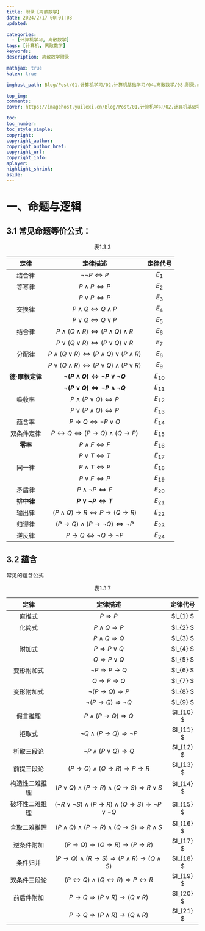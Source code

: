 ```yaml
---
title: 附录【离散数学】
date: 2024/2/17 00:01:08
updated: 

categories: 
  - [计算机学习, 离散数学]
tags: [计算机, 离散数学]
keywords: 
description: 离散数学附录

mathjax: true
katex: true

imghost_path: Blog/Post/01.计算机学习/02.计算机基础学习/04.离散数学/08.附录.md/

top_img: 
comments: 
cover: https://imagehost.yuilexi.cn/Blog/Post/01.计算机学习/02.计算机基础学习/04.离散数学/Cover.png

toc: 
toc_number: 
toc_style_simple: 
copyright: 
copyright_author: 
copyright_author_href: 
copyright_url: 
copyright_info: 
aplayer: 
highlight_shrink: 
aside:
---
```




# 一、命题与逻辑

## 3.1 常见命题等价公式：

<div style="text-align:center;">表1.3.3</div>

|      定律       |                           定律描述                           | 定律代号 |
| :-------------: | :----------------------------------------------------------: | :------: |
|     结合律      |              $\neg \neg P\Longleftrightarrow P$              | $E_{1}$  |
|     等幂律      |               $P\wedge P\Longleftrightarrow P$               | $E_{2}$  |
|                 |                $P\vee P\Longleftrightarrow P$                | $E_{3}$  |
|     交换律      |           $P\wedge Q\Longleftrightarrow Q\wedge P$           | $E_{4}$  |
|                 |             $P\vee Q\Longleftrightarrow Q\vee P$             | $E_{5}$  |
|     结合律      | $P\wedge (Q\wedge R)\Longleftrightarrow (P\wedge Q)\wedge R$ | $E_{6}$  |
|                 |     $P\vee (Q\vee R)\Longleftrightarrow (P\vee Q)\vee R$     | $E_{7}$  |
|     分配律      | $P\wedge (Q\vee R)\Longleftrightarrow (P\wedge Q)\vee (P\wedge R)$ | $E_{8}$  |
|                 | $P\vee (Q\wedge R)\Longleftrightarrow (P\vee Q)\wedge (P\vee R)$ | $E_{9}$  |
| **德·摩根定律** | **$\neg (P\wedge Q)\Longleftrightarrow \neg P\vee \neg Q$**  | $E_{10}$ |
|                 | **$\neg (P\vee Q)\Longleftrightarrow \neg P\wedge \neg Q$**  | $E_{11}$ |
|     吸收率      |           $P\wedge (P\vee Q)\Longleftrightarrow P$           | $E_{12}$ |
|                 |           $P\vee (P\wedge Q)\Longleftrightarrow P$           | $E_{13}$ |
|     蕴含率      |     $P\longrightarrow Q\Longleftrightarrow \neg P\vee Q$     | $E_{14}$ |
|   双条件定律    | $P\longleftrightarrow Q\Longleftrightarrow (P\longrightarrow Q)\wedge (Q\longrightarrow P)$ | $E_{15}$ |
|    **零率**     |               $P\wedge F\Longleftrightarrow F$               | $E_{16}$ |
|                 |                $P\vee T\Longleftrightarrow T$                | $E_{17}$ |
|     同一律      |               $P\wedge T\Longleftrightarrow P$               | $E_{18}$ |
|                 |                $P\vee F\Longleftrightarrow P$                | $E_{19}$ |
|     矛盾律      |            $P\wedge \neg P\Longleftrightarrow F$             | $E_{20}$ |
|   **排中律**    |           **$P\vee \neg P\Longleftrightarrow T$**            | $E_{21}$ |
|     输出律      | $(P\wedge Q)\longrightarrow R\Longleftrightarrow P\longrightarrow (Q\longrightarrow R)$ | $E_{22}$ |
|     归谬律      | $(P\longrightarrow Q)\wedge (P\longrightarrow \neg Q)\Longleftrightarrow \neg P$ | $E_{23}$ |
|     逆反律      | $P\longrightarrow Q\Longleftrightarrow \neg Q\longrightarrow \neg P$ | $E_{24}$ |



## 3.2 蕴含

常见的蕴含公式

<div style="text-align:center;">表1.3.7</div>

|      定律      |                           定律描述                           | 定律代号  |
| :------------: | :----------------------------------------------------------: | :-------: |
|     直推式     |                     $P\Longrightarrow P$                     | $I_{1} $  |
|     化简式     |                 $P\wedge Q\Longrightarrow P$                 | $I_{2} $  |
|                |                 $P\wedge Q\Longrightarrow Q$                 | $I_{3} $  |
|     附加式     |                  $P\Longrightarrow P\vee Q$                  | $I_{4} $  |
|                |                  $Q\Longrightarrow P\vee Q$                  | $I_{5} $  |
|   变形附加式   |          $\neg P\Longrightarrow P\longrightarrow Q$          | $I_{6} $  |
|                |            $Q\Longrightarrow P\longrightarrow Q$             | $I_{7} $  |
|   变形附加式   |         $\neg (P\longrightarrow Q)\Longrightarrow P$         | $I_{8} $  |
|                |      $\neg (P\longrightarrow Q)\Longrightarrow \neg Q$       | $I_{9} $  |
|    假言推理    |       $P\wedge (P\longrightarrow Q)\Longrightarrow  Q$       | $I_{10} $ |
|     拒取式     |  $\neg Q\wedge (P\longrightarrow Q)\Longrightarrow \neg P$   | $I_{11} $ |
|   析取三段论   |          $\neg P\wedge (P\vee Q)\Longrightarrow Q$           | $I_{12} $ |
|   前提三段论   | $(P\longrightarrow Q)\wedge (Q\longrightarrow R)\Longrightarrow P\longrightarrow R$ | $I_{13} $ |
| 构造性二难推理 | $(P\vee Q)\wedge (P\longrightarrow R)\wedge (Q\longrightarrow S)\Longrightarrow R\vee S$ | $I_{14} $ |
| 破坏性二难推理 | $(\neg R\vee \neg S)\wedge (P\longrightarrow R)\wedge (Q\longrightarrow S)\Longrightarrow \neg P\vee \neg Q$ | $I_{15} $ |
|  合取二难推理  | $(P\wedge Q)\wedge (P\longrightarrow R)\wedge (Q\longrightarrow S)\Longrightarrow R\wedge S$ | $I_{16} $ |
|   逆条件附加   | $(P\longrightarrow Q)\Longrightarrow (Q\longrightarrow R)\longrightarrow (P\longrightarrow R)$ | $I_{17} $ |
|    条件归并    | $(P\longrightarrow Q)\wedge (R\longrightarrow S)\Longrightarrow (P\wedge R)\longrightarrow (Q\wedge S)$ | $I_{18} $ |
|  双条件三段论  | $(P\longleftrightarrow Q)\wedge (Q\longleftrightarrow R)\Longrightarrow P\longleftrightarrow R$ | $I_{19} $ |
|   前后件附加   | $P\longrightarrow Q\Longrightarrow (P\vee R)\longrightarrow (Q\vee R)$ | $I_{20} $ |
|                | $P\longrightarrow Q\Longrightarrow (P\wedge R)\longrightarrow (Q\wedge R)$ | $I_{21} $ |





